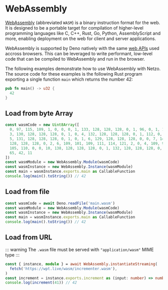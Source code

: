 # WebAssembly

[WebAssembly](https://webassembly.org/) (abbreviated `WASM`) is a binary instruction format for the web. It is designed to be a portable target for compilation of higher-level programming languages like C, C++, Rust, Go, Python, AssemblyScript and more, enabling deployment on the web for client and server applications.

WebAssembly is supported by Deno natively with the same [web APIs](https://developer.mozilla.org/en-US/docs/WebAssembly) used accross browsers. This can be leveraged to write performant, low-level code that can be compiled to WebAssembly and run in the browser.

The following examples demonstrate how to use WebAssembly with Netzo. The source code for these examples is the following Rust program exporting a single function `main` which returns the number 42:

```rust
pub fn main() -> u32 {
  42
}
```

## Load from byte Array

```ts
const wasmCode = new Uint8Array([
  0, 97, 115, 109, 1, 0, 0, 0, 1, 133, 128, 128, 128, 0, 1, 96, 0, 1, 127,
  3, 130, 128, 128, 128, 0, 1, 0, 4, 132, 128, 128, 128, 0, 1, 112, 0, 0,
  5, 131, 128, 128, 128, 0, 1, 0, 1, 6, 129, 128, 128, 128, 0, 0, 7, 145,
  128, 128, 128, 0, 2, 6, 109, 101, 109, 111, 114, 121, 2, 0, 4, 109, 97,
  105, 110, 0, 0, 10, 138, 128, 128, 128, 0, 1, 132, 128, 128, 128, 0, 0,
  65, 42, 11
])
const wasmModule = new WebAssembly.Module(wasmCode)
const wasmInstance = new WebAssembly.Instance(wasmModule)
const main = wasmInstance.exports.main as CallableFunction
console.log(main().toString()) // 42
```

## Load from file

```ts
const wasmCode = await Deno.readFile('main.wasm')
const wasmModule = new WebAssembly.Module(wasmCode)
const wasmInstance = new WebAssembly.Instance(wasmModule)
const main = wasmInstance.exports.main as CallableFunction
console.log(main().toString()) // 42
```

## Load from URL

::: warning The `.wasm` file must be served with `"application/wasm"` MIME type
:::

```ts
const { instance, module } = await WebAssembly.instantiateStreaming(
  fetch('https://wpt.live/wasm/incrementer.wasm'),
)
const increment = instance.exports.increment as (input: number) => number
console.log(increment(41)) // 42
```
